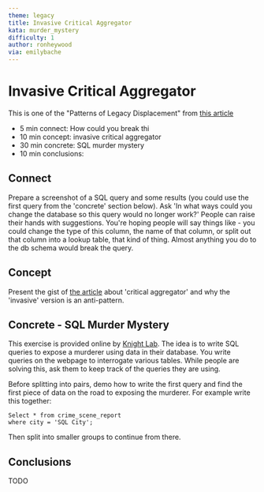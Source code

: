 ```yaml
---
theme: legacy
title: Invasive Critical Aggregator
kata: murder_mystery
difficulty: 1
author: ronheywood
via: emilybache
---
```


# Invasive Critical Aggregator

This is one of the "Patterns of Legacy Displacement" from [this article](https://martinfowler.com/articles/patterns-legacy-displacement/)

* 5 min connect: How could you break thi
* 10 min concept: invasive critical aggregator
* 30 min concrete: SQL murder mystery
* 10 min conclusions:

## Connect
Prepare a screenshot of a SQL query and some results (you could use the first query from the 'concrete' section below). Ask 'In what ways could you change the database so this query would no longer work?' People can raise their hands with suggestions. You're hoping people will say things like - you could change the type of this column, the name of that column, or split out that column into a lookup table, that kind of thing. Almost anything you do to the db schema would break the query.

## Concept
Present the gist of [the article](https://martinfowler.com/articles/patterns-legacy-displacement/) about 'critical aggregator' and why the 'invasive' version is an anti-pattern.

## Concrete - SQL Murder Mystery
This exercise is provided online by [Knight Lab](https://mystery.knightlab.com). The idea is to write SQL queries to expose a murderer using data in their database. You write queries on the webpage to interrogate various tables. While people are solving this, ask them to keep track of the queries they are using.

Before splitting into pairs, demo how to write the first query and find the first piece of data on the road to exposing the murderer. For example write this together:

    Select * from crime_scene_report
    where city = 'SQL City';

Then split into smaller groups to continue from there.

## Conclusions

TODO
